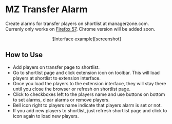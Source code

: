 # MZ Transfer Alarm
Create alarms for transfer players on shortlist at managerzone.com. Currenly only works on [Firefox 57][link]. Chrome version will be added soon.

<center>
![Interface example][screenshot]
</center>

## How to Use
- Add players on transfer page to shortlist.
- Go to shortlist page and click extension icon on toolbar. This will load players at shortlist to extension interface.
- Once you load the players to the extension interface, they will stay there until you close the browser or refresh on shortlist page.
- Click to checkboxes left to the players name and use buttons on bottom to set alarms, clear alarms or remove players.
- Bell icon right to players name indicate that players alarm is set or not.
- If you add new players to shortlist, just refresh shortlist page and click to icon again to load new players.

[screenshot]: https://github.com/kaplanbora/mz-transfer-alarm/blob/master/mz-popup.png
[link]: https://addons.mozilla.org/en-US/firefox/addon/mz-transfer-alarm/